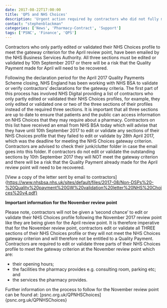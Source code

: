 ```yaml
---
date: 2017-08-22T17:00:00
title: 'QPS and NHS Choices'
description: 'Urgent action required by contractors who did not fully meet the NHS Choices gateway criterion'
contact: "stephenblackman"
categories: ['News', 'Pharmacy-Contract', 'Support']
tags: ['PSNC', 'Finance', 'QPS']
---
```


Contractors who only partly edited or validated their NHS Choices profile to meet the gateway criterion for the April review point, 
have been emailed by the NHS Business Services Authority. All three sections must be edited or validated by 10th September 2017 
or there will be a risk that the Quality Payment made for April will need to be recovered.  

Following the declaration period for the April 2017 Quality Payments Scheme closing, NHS England has been working with NHS BSA to 
validate or verify contractors’ declarations for the gateway criteria.
The first part of this process has involved NHS Digital providing a list of contractors who only partly edited or validated 
their NHS Choices profiles, for example, they only edited or validated one or two of the three sections of their 
profiles instead of the required three sections. It is important that all three sections are up to date to ensure 
that patients and the public can access information on NHS Choices that they may require about a pharmacy.
Contractors on this list have received an email from NHS BSA today which will advise that they have until 
10th September 2017 to edit or validate any sections of their NHS Choices profile that they failed to edit 
or validate by 28th April 2017, which was the deadline for meeting the NHS Choices gateway criterion.
Contractors are advised to check their junk/clutter folder in case the email goes into this folder.
If contractors do not edit or validate the outstanding sections by 10th September 2017 they will NOT 
meet the gateway criterion and there will be a risk that the Quality Payment already made for the April review 
point will need to be recovered.  

[View a copy of the letter sent by email to contractors]{https://www.nhsbsa.nhs.uk/sites/default/files/2017-08/Non-DSPs%20-%20Quality%20payment%20GW%20validation%20letter%20NHS%20Choices%20v4.pdf}

**Important information for the November review point**

Please note, contractors will not be given a ‘second chance’ to edit or validate their NHS Choices profile following the 
November 2017 review point like they are being given for the April review point. It is therefore imperative that for 
the November review point, contractors edit or validate all THREE sections of their NHS Choices profile or they 
will not meet the NHS Choices gateway criterion and will therefore not be entitled to a Quality Payment.
Contractors are required to edit or validate three parts of their NHS Choices profile to meet the gateway 
criterion at the November review point which are:

* their opening hours;
* the facilities the pharmacy provides e.g. consulting room, parking etc; and
* the services the pharmacy provides.

Further information on the process to follow for the November review point can be found at: [psnc.org.uk/QPNHSChoices]{psnc.org.uk/QPNHSChoices}
